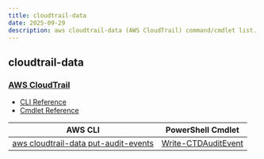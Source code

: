```yaml
---
title: cloudtrail-data
date: 2025-09-29
description: aws cloudtrail-data (AWS CloudTrail) command/cmdlet list.
---
```


## cloudtrail-data

### [AWS CloudTrail](https://aws.amazon.com/cloudtrail/)

* [CLI Reference](https://awscli.amazonaws.com/v2/documentation/api/latest/reference/cloudtrail-data/index.html)
* [Cmdlet Reference](https://docs.aws.amazon.com/powershell/latest/reference/items/CloudTrailData_cmdlets.html)

|AWS CLI|PowerShell Cmdlet|
|----|----|
|[aws cloudtrail-data put-audit-events](https://awscli.amazonaws.com/v2/documentation/api/latest/reference/cloudtrail-data/put-audit-events.html)|[Write-CTDAuditEvent](https://docs.aws.amazon.com/powershell/latest/reference/items/Write-CTDAuditEvent.html)|

